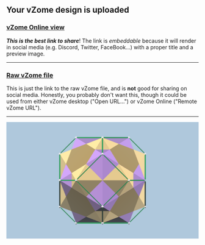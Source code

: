 ## Your vZome design is uploaded

### [vZome Online view][embed]

***This is the best link to share***!  The link is *embeddable* because it will render in social media (e.g. Discord, Twitter, FaceBook...) with a proper title and a preview image.

---

### [Raw vZome file][raw]

This is just the link to the raw vZome file, and is **not** good for
sharing on social media.
Honestly, you probably don't want this, though it could be used from either
vZome desktop ("Open URL...") or vZome Online ("Remote vZome URL").

---

![Image](<2 Icosas in Octahedral .png>)


[embed]: <https://vzome.com/app/embed.py?url=https://raw.githubusercontent.com/John-Kostick/vzome-sharing/main/2021/11/22/13-55-30-2%2BIcosas%2Bin%2BOctahedral%2B/2+Icosas+in+Octahedral+.vZome>
[raw]: <https://raw.githubusercontent.com/John-Kostick/vzome-sharing/main/2021/11/22/13-55-30-2+Icosas+in+Octahedral+/2 Icosas in Octahedral .vZome>
